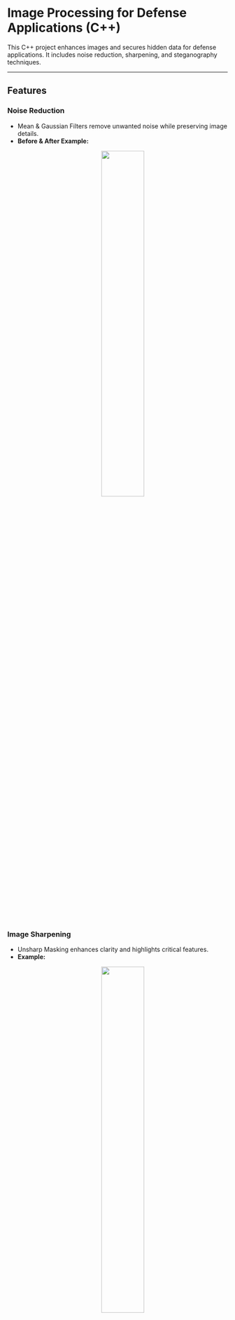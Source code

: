 # Image Processing for Defense Applications (C++)

This C++ project enhances images and secures hidden data for defense applications. It includes noise reduction, sharpening, and steganography techniques.

---

## Features

### Noise Reduction
- Mean & Gaussian Filters remove unwanted noise while preserving image details.
- **Before & After Example:**  
  <p align="center">
    <img src="https://github.com/user-attachments/assets/0f8a3555-fed8-4fac-84f9-f13a82ca6a26" width="45%"> 
  </p>

### Image Sharpening
- Unsharp Masking enhances clarity and highlights critical features.
- **Example:**  
  <p align="center">
    <img src="https://github.com/user-attachments/assets/e81fb020-c272-47ca-8d37-9c87d71b2f06" width="45%">
  </p>

### Hidden Message Embedding (LSB Steganography)
- Securely embed and extract messages within images.
- **Steganography Demo:**  
  <p align="center">
    <img src="https://github.com/user-attachments/assets/b34b0b28-9160-4e97-a72e-752fe7992ff4" width="45%">
  </p>

### Performance Optimizations
- Efficient Memory Management for handling large images.
- Operator Overloading for simplified calculations.
- Triangular Matrix Storage to reduce memory usage.
- **Memory Optimization Example:**  
  <p align="center">
    <img src="https://github.com/user-attachments/assets/9c2f324b-e207-4331-940a-ccfff8eaa943" width="45%">
  </p>
- **Matrix Representation:**  
  <p align="center">
    <img src="https://github.com/user-attachments/assets/714ec196-be35-4f18-ada2-d9aafac84cc0" width="45%">
    <img src="https://github.com/user-attachments/assets/bbe162b7-cbae-4fd0-9344-0e83a6b3899f" width="45%">
  </p>

---

## Installation & Usage

```sh
# Clone the repository
git clone https://github.com/enisba/BBM203/PA1.git

# Compile the code
g++ -o image_processor main.cpp image_filters.cpp -O2

# Run the program
./image_processor
```

Simple, optimized, and powerful image processing.
